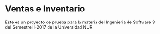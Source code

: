 # Ventas e Inventario
Este es un proyecto de prueba para la materia del Ingenieria de Software 3 del Semestre II-2017 de la Universidad NUR

